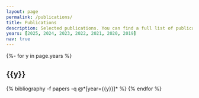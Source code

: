 ```yaml
---
layout: page
permalink: /publications/
title: Publications
description: Selected publications. You can find a full list of publications in my Google Scholar.
years: [2025, 2024, 2023, 2022, 2021, 2020, 2019]
nav: true
---
```

<!-- _pages/publications.md -->
<div class="publications">

{%- for y in page.years %}
  <h2 class="year">{{y}}</h2>
  {% bibliography -f papers -q @*[year={{y}}]* %}
{% endfor %}

</div>
